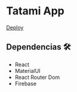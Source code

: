 # Tatami App

[Deploy](https://tatami.netlify.app/ "Tatami")

## Dependencias 🛠

- React
- MaterialUI
- React Router Dom
- Firebase